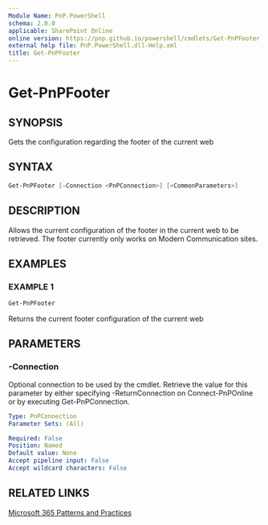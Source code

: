 ```yaml
---
Module Name: PnP.PowerShell
schema: 2.0.0
applicable: SharePoint Online
online version: https://pnp.github.io/powershell/cmdlets/Get-PnPFooter.html
external help file: PnP.PowerShell.dll-Help.xml
title: Get-PnPFooter
---
```

  
# Get-PnPFooter

## SYNOPSIS
Gets the configuration regarding the footer of the current web

## SYNTAX

```powershell
Get-PnPFooter [-Connection <PnPConnection>] [<CommonParameters>]
```

## DESCRIPTION
Allows the current configuration of the footer in the current web to be retrieved. The footer currently only works on Modern Communication sites.

## EXAMPLES

### EXAMPLE 1
```powershell
Get-PnPFooter
```

Returns the current footer configuration of the current web

## PARAMETERS

### -Connection
Optional connection to be used by the cmdlet. Retrieve the value for this parameter by either specifying -ReturnConnection on Connect-PnPOnline or by executing Get-PnPConnection.

```yaml
Type: PnPConnection
Parameter Sets: (All)

Required: False
Position: Named
Default value: None
Accept pipeline input: False
Accept wildcard characters: False
```



## RELATED LINKS

[Microsoft 365 Patterns and Practices](https://aka.ms/m365pnp)


